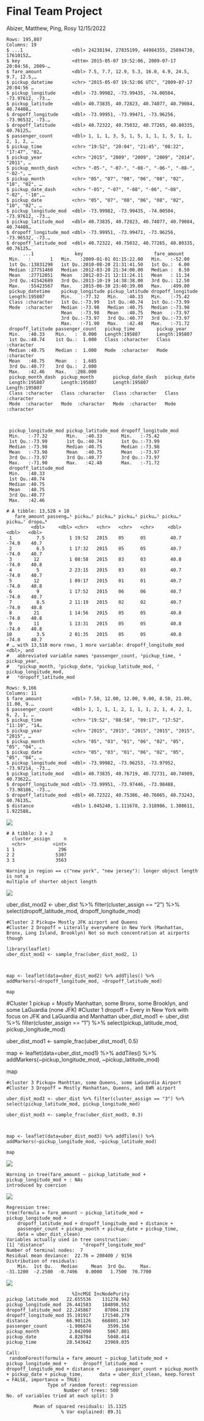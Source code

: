 Final Team Project
================
Abizer, Matthew, Ping, Rosy
12/15/2022

    Rows: 195,807
    Columns: 19
    $ ...1                  <dbl> 24238194, 27835199, 44984355, 25894730, 17610152…
    $ key                   <dttm> 2015-05-07 19:52:06, 2009-07-17 20:04:56, 2009-…
    $ fare_amount           <dbl> 7.5, 7.7, 12.9, 5.3, 16.0, 4.9, 24.5, 9.7, 12.5,…
    $ pickup_datetime       <chr> "2015-05-07 19:52:06 UTC", "2009-07-17 20:04:56 …
    $ pickup_longitude      <dbl> -73.99982, -73.99435, -74.00504, -73.97612, -73.…
    $ pickup_latitude       <dbl> 40.73835, 40.72823, 40.74077, 40.79084, 40.74408…
    $ dropoff_longitude     <dbl> -73.99951, -73.99471, -73.96256, -73.96532, -73.…
    $ dropoff_latitude      <dbl> 40.72322, 40.75032, 40.77265, 40.80335, 40.76125…
    $ passenger_count       <dbl> 1, 1, 1, 3, 5, 1, 5, 1, 1, 1, 5, 1, 1, 2, 1, 2, …
    $ pickup_time           <chr> "19:52", "20:04", "21:45", "08:22", "17:47", "02…
    $ pickup_year           <chr> "2015", "2009", "2009", "2009", "2014", "2011", …
    $ pickup_month_dash     <chr> "-05-", "-07-", "-08-", "-06-", "-08-", "-02-", …
    $ pickup_month          <chr> "05", "07", "08", "06", "08", "02", "10", "02", …
    $ pickup_date_dash      <chr> "-05", "-07", "-08", "-06", "-08", "-02", "-10",…
    $ pickup_date           <chr> "05", "07", "08", "06", "08", "02", "10", "02", …
    $ pickup_longitude_mod  <dbl> -73.99982, -73.99435, -74.00504, -73.97612, -73.…
    $ pickup_latitude_mod   <dbl> 40.73835, 40.72823, 40.74077, 40.79084, 40.74408…
    $ dropoff_longitude_mod <dbl> -73.99951, -73.99471, -73.96256, -73.96532, -73.…
    $ dropoff_latitude_mod  <dbl> 40.72322, 40.75032, 40.77265, 40.80335, 40.76125…
          ...1               key                          fare_amount    
     Min.   :       1   Min.   :2009-01-01 01:15:22.00   Min.   :-52.00  
     1st Qu.:13831298   1st Qu.:2010-08-20 21:31:41.50   1st Qu.:  6.00  
     Median :27751460   Median :2012-03-20 21:34:00.00   Median :  8.50  
     Mean   :27712051   Mean   :2012-03-21 12:11:24.11   Mean   : 11.34  
     3rd Qu.:41542689   3rd Qu.:2013-10-19 14:38:38.00   3rd Qu.: 12.50  
     Max.   :55423567   Max.   :2015-06-30 23:40:39.00   Max.   :499.00  
     pickup_datetime    pickup_longitude pickup_latitude dropoff_longitude
     Length:195807      Min.   :-77.32   Min.   :40.33   Min.   :-75.42   
     Class :character   1st Qu.:-73.99   1st Qu.:40.74   1st Qu.:-73.99   
     Mode  :character   Median :-73.98   Median :40.75   Median :-73.98   
                        Mean   :-73.98   Mean   :40.75   Mean   :-73.97   
                        3rd Qu.:-73.97   3rd Qu.:40.77   3rd Qu.:-73.97   
                        Max.   :-71.90   Max.   :42.48   Max.   :-71.72   
     dropoff_latitude passenger_count   pickup_time        pickup_year       
     Min.   :40.33    Min.   :  0.000   Length:195807      Length:195807     
     1st Qu.:40.74    1st Qu.:  1.000   Class :character   Class :character  
     Median :40.75    Median :  1.000   Mode  :character   Mode  :character  
     Mean   :40.75    Mean   :  1.685                                        
     3rd Qu.:40.77    3rd Qu.:  2.000                                        
     Max.   :42.46    Max.   :208.000                                        
     pickup_month_dash  pickup_month       pickup_date_dash   pickup_date       
     Length:195807      Length:195807      Length:195807      Length:195807     
     Class :character   Class :character   Class :character   Class :character  
     Mode  :character   Mode  :character   Mode  :character   Mode  :character  
                                                                                
                                                                                
                                                                                
     pickup_longitude_mod pickup_latitude_mod dropoff_longitude_mod
     Min.   :-77.32       Min.   :40.33       Min.   :-75.42       
     1st Qu.:-73.99       1st Qu.:40.74       1st Qu.:-73.99       
     Median :-73.98       Median :40.75       Median :-73.98       
     Mean   :-73.98       Mean   :40.75       Mean   :-73.97       
     3rd Qu.:-73.97       3rd Qu.:40.77       3rd Qu.:-73.97       
     Max.   :-71.90       Max.   :42.48       Max.   :-71.72       
     dropoff_latitude_mod
     Min.   :40.33       
     1st Qu.:40.74       
     Median :40.75       
     Mean   :40.75       
     3rd Qu.:40.77       
     Max.   :42.46       

    # A tibble: 13,528 × 10
       fare_amount passeng…¹ picku…² picku…³ picku…⁴ picku…⁵ picku…⁶ picku…⁷ dropo…⁸
             <dbl>     <dbl> <chr>   <chr>   <chr>   <chr>     <dbl>   <dbl>   <dbl>
     1         7.5         1 19:52   2015    05      05         40.7   -74.0    40.7
     2         6.5         1 17:32   2015    05      05         40.7   -74.0    40.7
     3        12           1 08:58   2015    03      03         40.8   -74.0    40.8
     4         5           2 23:15   2015    03      03         40.7   -74.0    40.7
     5        12           1 09:17   2015    01      01         40.7   -74.0    40.8
     6         9           1 17:52   2015    06      06         40.7   -74.0    40.7
     7         8.5         2 11:19   2015    02      02         40.7   -74.0    40.8
     8        21           1 14:56   2015    05      05         40.8   -74.0    40.8
     9        11           1 13:31   2015    05      05         40.8   -74.0    40.8
    10         3.5         2 01:35   2015    05      05         40.8   -74.0    40.7
    # … with 13,518 more rows, 1 more variable: dropoff_longitude_mod <dbl>, and
    #   abbreviated variable names ¹​passenger_count, ²​pickup_time, ³​pickup_year,
    #   ⁴​pickup_month, ⁵​pickup_date, ⁶​pickup_latitude_mod, ⁷​pickup_longitude_mod,
    #   ⁸​dropoff_latitude_mod

    Rows: 9,166
    Columns: 11
    $ fare_amount           <dbl> 7.50, 12.00, 12.00, 9.00, 8.50, 21.00, 11.00, 9.…
    $ passenger_count       <dbl> 1, 1, 1, 1, 2, 1, 1, 1, 2, 1, 4, 2, 1, 6, 2, 1, …
    $ pickup_time           <chr> "19:52", "08:58", "09:17", "17:52", "11:19", "14…
    $ pickup_year           <chr> "2015", "2015", "2015", "2015", "2015", "2015", …
    $ pickup_month          <chr> "05", "03", "01", "06", "02", "05", "05", "04", …
    $ pickup_date           <chr> "05", "03", "01", "06", "02", "05", "05", "04", …
    $ pickup_longitude_mod  <dbl> -73.99982, -73.96253, -73.97952, -73.97214, -73.…
    $ pickup_latitude_mod   <dbl> 40.73835, 40.76719, 40.72731, 40.74989, 40.73622…
    $ dropoff_longitude_mod <dbl> -73.99951, -73.97446, -73.98488, -73.98186, -73.…
    $ dropoff_latitude_mod  <dbl> 40.72322, 40.75386, 40.76065, 40.73243, 40.76135…
    $ distance              <dbl> 1.045240, 1.111678, 2.318986, 1.308611, 1.922588…

![](Ping_files/figure-gfm/unnamed-chunk-8-1.png)<!-- -->

    # A tibble: 3 × 2
      cluster_assign     n
      <chr>          <int>
    1 1                296
    2 2               5307
    3 3               3563

    Warning in region == c("new york", "new jersey"): longer object length is not a
    multiple of shorter object length

![](Ping_files/figure-gfm/unnamed-chunk-10-1.png)<!-- -->

uber_dist_mod2 \<- uber_dist %\>% filter(cluster_assign == “2”) %\>%
select(dropoff_latitude_mod, dropoff_longitude_mod)



    #Cluster 2 Pickup= Mostly JFK airport and Queens
    #Cluster 2 Dropoff = Literally everywhere in New York (Manhattan, Bronx, Long Island, Brooklyn) Not so much concentration at airports though

    library(leaflet)
    uber_dist_mod2 <- sample_frac(uber_dist_mod2, 1)



    map <- leaflet(data=uber_dist_mod2) %>% addTiles() %>% addMarkers(~dropoff_longitude_mod, ~dropoff_latitude_mod)

    map

\#Cluster 1 pickup = Mostly Manhattan, some Bronx, some Brooklyn, and
some LaGuardia (none JFK) \#Cluster 1 dropoff = Every in New York with
focus on JFK and LaGuardia and Manhattan uber_dist_mod1 \<- uber_dist
%\>% filter(cluster_assign == “1”) %\>% select(pickup_latitude_mod,
pickup_longitude_mod)

uber_dist_mod1 \<- sample_frac(uber_dist_mod1, 0.5)

map \<- leaflet(data=uber_dist_mod1) %\>% addTiles() %\>%
addMarkers(\~pickup_longitude_mod, \~pickup_latitude_mod)

map



    #cluster 3 Pickup= Manhttan, some Queens, some LaGuardia Airport 
    #Cluster 3 Dropoff = Mostly Manhattan, Queens, and EWR airport                                                                                                                                                                                   

    uber_dist_mod3 <- uber_dist %>% filter(cluster_assign == "3") %>% select(pickup_latitude_mod, pickup_longitude_mod)

    uber_dist_mod3 <- sample_frac(uber_dist_mod3, 0.3)



    map <- leaflet(data=uber_dist_mod3) %>% addTiles() %>% addMarkers(~pickup_longitude_mod, ~pickup_latitude_mod)

    map

![](Ping_files/figure-gfm/unnamed-chunk-11-1.png)<!-- -->

    Warning in tree(fare_amount ~ pickup_latitude_mod + pickup_longitude_mod + : NAs
    introduced by coercion

![](Ping_files/figure-gfm/unnamed-chunk-12-1.png)<!-- -->


    Regression tree:
    tree(formula = fare_amount ~ pickup_latitude_mod + pickup_longitude_mod + 
        dropoff_latitude_mod + dropoff_longitude_mod + distance + 
        passenger_count + pickup_month + pickup_date + pickup_time, 
        data = uber_dist_clean)
    Variables actually used in tree construction:
    [1] "distance"              "dropoff_longitude_mod"
    Number of terminal nodes:  7 
    Residual mean deviance:  22.76 = 208400 / 9156 
    Distribution of residuals:
        Min.  1st Qu.   Median     Mean  3rd Qu.     Max. 
    -31.1200  -2.2500  -0.7496   0.0000   1.7500  70.7700 

![](Ping_files/figure-gfm/unnamed-chunk-13-1.png)<!-- -->

                            %IncMSE IncNodePurity
    pickup_latitude_mod   22.655536    131278.942
    pickup_longitude_mod  26.441583    184898.552
    dropoff_latitude_mod  22.245867     87004.178
    dropoff_longitude_mod 35.191917    171540.279
    distance              66.901126    668801.347
    passenger_count       -1.906674      3599.156
    pickup_month           2.042090      5067.801
    pickup_date            4.828704      5048.414
    pickup_time           28.543642     23969.035

    Call:
     randomForest(formula = fare_amount ~ pickup_latitude_mod + pickup_longitude_mod +      dropoff_latitude_mod + dropoff_longitude_mod + distance +      passenger_count + pickup_month + pickup_date + pickup_time,      data = uber_dist_clean, keep.forest = FALSE, importance = TRUE) 
                   Type of random forest: regression
                         Number of trees: 500
    No. of variables tried at each split: 3

              Mean of squared residuals: 15.1325
                        % Var explained: 89.31
